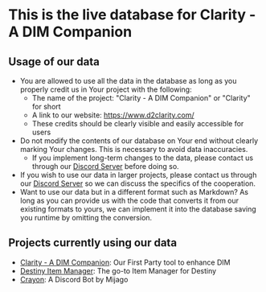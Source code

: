 # This is the live database for Clarity - A DIM Companion

## Usage of our data
- You are allowed to use all the data in the database as long as you properly credit us in Your project with the following:
  - The name of the project: "Clarity - A DIM Companion" or "Clarity" for short
  - A link to our website: https://www.d2clarity.com/
  - These credits should be clearly visible and easily accessible for users
- Do not modify the contents of our database on Your end without clearly marking Your changes. This is necessary to avoid data inaccuracies.
  - If you implement long-term changes to the data, please contact us through our [Discord Server](https://d2clarity.page.link/discord) before doing so.
- If you wish to use our data in larger projects, please contact us through our [Discord Server](https://d2clarity.page.link/discord) so we can discuss the specifics of the cooperation.
- Want to use our data but in a different format such as Markdown? As long as you can provide us with the code that converts it from our existing formats to yours, we can implement it into the database saving you runtime by omitting the conversion.

## Projects currently using our data
- [Clarity - A DIM Companion](https://www.d2clarity.com): Our First Party tool to enhance DIM
- [Destiny Item Manager](https://dim.gg): The go-to Item Manager for Destiny
- [Crayon](https://mijago.github.io/Crayon): A Discord Bot by Mijago

